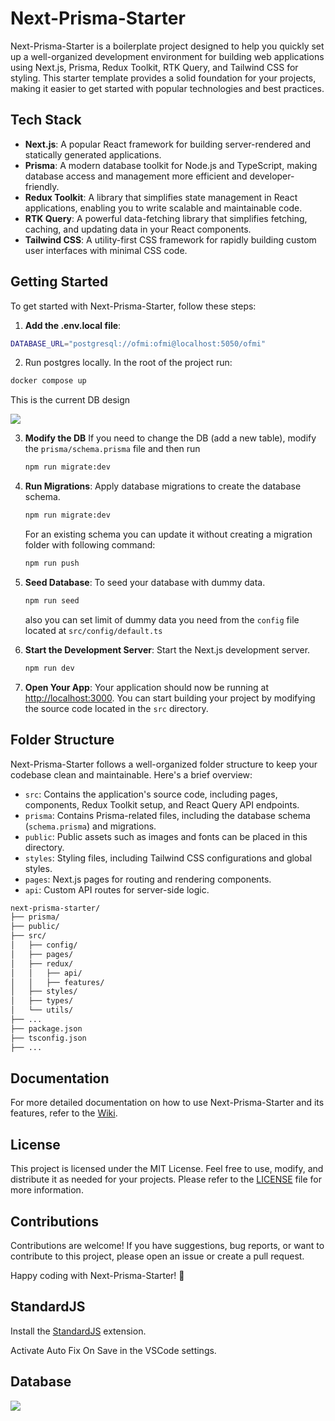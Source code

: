 # Next-Prisma-Starter

Next-Prisma-Starter is a boilerplate project designed to help you quickly set up a well-organized development environment for building web applications using Next.js, Prisma, Redux Toolkit, RTK Query, and Tailwind CSS for styling. This starter template provides a solid foundation for your projects, making it easier to get started with popular technologies and best practices.

## Tech Stack

- **Next.js**: A popular React framework for building server-rendered and statically generated applications.
- **Prisma**: A modern database toolkit for Node.js and TypeScript, making database access and management more efficient and developer-friendly.
- **Redux Toolkit**: A library that simplifies state management in React applications, enabling you to write scalable and maintainable code.
- **RTK Query**: A powerful data-fetching library that simplifies fetching, caching, and updating data in your React components.
- **Tailwind CSS**: A utility-first CSS framework for rapidly building custom user interfaces with minimal CSS code.

## Getting Started

To get started with Next-Prisma-Starter, follow these steps:

1. **Add the .env.local file**:

```bash
DATABASE_URL="postgresql://ofmi:ofmi@localhost:5050/ofmi"
```

2. Run postgres locally. In the root of the project run:

```bash
docker compose up
```

This is the current DB design

[![](https://mermaid.ink/img/pako:eNqdVm1vmzAQ_ivIn7MqtGkS-LatqjRV06pW-zJFQg5cgjW_sLPZSqr89xnIC8FOSssnuLvHd3783JlXkqoMSEwA7xhdIxULGdjnpwbUwWv7UT_fpAlYFjw-HE3PBplcByAo4451xVCbRFIBjotTx3NHDQRLhiZPMvvqQNbqL6AUIE3CMsdbIKwAETJ_vgKVVKXUjkPnNmOi2QbOuUzFO75TNupt29CEZhmC1raw4H7HznYh25fvbcznNgQGMqoNAhiX6BdjSaA8kaVYAjp-Ji_7N6xI6tP25PNxnlrODFaOXQJb50uFuVKZH-TBeM8lVxJ6hD2ndlk-kKfjqgf8j5Vgb6FrUwUUe9AnxeHjiR8pGpayghqmpLvK6Xdpu6url71d2ep9drSl9e3Dz-6oRts_Ci9WWnSdvlLOBhyyfFVWh7Ysad6X6fFh5GTTjRx8dew8dmJ5BC0go7yXjtO0E_jFgoOM6T8l5WzFwFWyErCmZZHUZ-WV7z6goFr_U5j1BYFqyUE8gS656W6-B7f5qXb0qVOFcGpKD7wmB-6aeegewT3jMEzJKxvp3V3tSErk763hRISH4FSJenj7s5iqcNq4JWcnpXez5-sj7yRq7p3jjbNtp3z3CrQjKjAq2ACqQGHz6Qz1OMip9oAElVVvMHRC21E1KLQdTYNCfT1-CSia-L3-P4bWvhHoIe7cZIgbqVC2v6LPxXUr2V8Una2_AdtX0sCbDrl4GD0JDs_TEnXS_Q2YjIgAtH8Nmf3dahS9ICYHK0cS29eM4u8FWcitjaOlUc-VTEm8olzDiJRFLdLdH9rBanuPxK_khcTXYXR1E41n45somk0m19F0RCoSf5pMrqa38-t5OIui28k0DLcjslHKLhFejW9uo_k4moaz8TychLNmvV-N02AJ2_-YjTC4?type=png)](https://mermaid.live/edit#pako:eNqdVm1vmzAQ_ivIn7MqtGkS-LatqjRV06pW-zJFQg5cgjW_sLPZSqr89xnIC8FOSssnuLvHd3783JlXkqoMSEwA7xhdIxULGdjnpwbUwWv7UT_fpAlYFjw-HE3PBplcByAo4451xVCbRFIBjotTx3NHDQRLhiZPMvvqQNbqL6AUIE3CMsdbIKwAETJ_vgKVVKXUjkPnNmOi2QbOuUzFO75TNupt29CEZhmC1raw4H7HznYh25fvbcznNgQGMqoNAhiX6BdjSaA8kaVYAjp-Ji_7N6xI6tP25PNxnlrODFaOXQJb50uFuVKZH-TBeM8lVxJ6hD2ndlk-kKfjqgf8j5Vgb6FrUwUUe9AnxeHjiR8pGpayghqmpLvK6Xdpu6url71d2ep9drSl9e3Dz-6oRts_Ci9WWnSdvlLOBhyyfFVWh7Ysad6X6fFh5GTTjRx8dew8dmJ5BC0go7yXjtO0E_jFgoOM6T8l5WzFwFWyErCmZZHUZ-WV7z6goFr_U5j1BYFqyUE8gS656W6-B7f5qXb0qVOFcGpKD7wmB-6aeegewT3jMEzJKxvp3V3tSErk763hRISH4FSJenj7s5iqcNq4JWcnpXez5-sj7yRq7p3jjbNtp3z3CrQjKjAq2ACqQGHz6Qz1OMip9oAElVVvMHRC21E1KLQdTYNCfT1-CSia-L3-P4bWvhHoIe7cZIgbqVC2v6LPxXUr2V8Una2_AdtX0sCbDrl4GD0JDs_TEnXS_Q2YjIgAtH8Nmf3dahS9ICYHK0cS29eM4u8FWcitjaOlUc-VTEm8olzDiJRFLdLdH9rBanuPxK_khcTXYXR1E41n45somk0m19F0RCoSf5pMrqa38-t5OIui28k0DLcjslHKLhFejW9uo_k4moaz8TychLNmvV-N02AJ2_-YjTC4)


3. **Modify the DB** If you need to change the DB (add a new table), modify the `prisma/schema.prisma` file and then run 
   ```bash
   npm run migrate:dev
   ```
4. **Run Migrations**: Apply database migrations to create the database schema.

   ```bash
   npm run migrate:dev
   ```

   For an existing schema you can update it without creating a migration folder with following command:

   ```bash
   npm run push
   ```

4. **Seed Database**: To seed your database with dummy data.

   ```bash
   npm run seed
   ```

   also you can set limit of dummy data you need from the `config` file located at `src/config/default.ts`

5. **Start the Development Server**: Start the Next.js development server.

   ```bash
   npm run dev
   ```

6. **Open Your App**: Your application should now be running at [http://localhost:3000](http://localhost:3000). You can start building your project by modifying the source code located in the `src` directory.

## Folder Structure

Next-Prisma-Starter follows a well-organized folder structure to keep your codebase clean and maintainable. Here's a brief overview:

- `src`: Contains the application's source code, including pages, components, Redux Toolkit setup, and React Query API endpoints.
- `prisma`: Contains Prisma-related files, including the database schema (`schema.prisma`) and migrations.
- `public`: Public assets such as images and fonts can be placed in this directory.
- `styles`: Styling files, including Tailwind CSS configurations and global styles.
- `pages`: Next.js pages for routing and rendering components.
- `api`: Custom API routes for server-side logic.

```bash
next-prisma-starter/
├── prisma/
├── public/
├── src/
│   ├── config/
│   ├── pages/
│   ├── redux/
│   │   ├── api/
│   │   ├── features/
│   ├── styles/
│   ├── types/
│   └── utils/
├── ...
├── package.json
├── tsconfig.json
├── ...

```

## Documentation

For more detailed documentation on how to use Next-Prisma-Starter and its features, refer to the [Wiki](https://github.com/ManishPJha/next-prisma-starter/wiki).

## License

This project is licensed under the MIT License. Feel free to use, modify, and distribute it as needed for your projects. Please refer to the [LICENSE](LICENSE) file for more information.

## Contributions

Contributions are welcome! If you have suggestions, bug reports, or want to contribute to this project, please open an issue or create a pull request.

Happy coding with Next-Prisma-Starter! 🚀

## StandardJS

Install the [StandardJS](https://marketplace.visualstudio.com/items?itemName=standard.vscode-standard) extension.

Activate Auto Fix On Save in the VSCode settings.

## Database

[![](https://mermaid.ink/img/pako:eNqdVm1vmzAQ_ivIn7MqtGkS-LatqjRV06pW-zJFQg5cgjW_sLPZSqr89xnIC8FOSssnuLvHd3783JlXkqoMSEwA7xhdIxULGdjnpwbUwWv7UT_fpAlYFjw-HE3PBplcByAo4451xVCbRFIBjotTx3NHDQRLhiZPMvvqQNbqL6AUIE3CMsdbIKwAETJ_vgKVVKXUjkPnNmOi2QbOuUzFO75TNupt29CEZhmC1raw4H7HznYh25fvbcznNgQGMqoNAhiX6BdjSaA8kaVYAjp-Ji_7N6xI6tP25PNxnlrODFaOXQJb50uFuVKZH-TBeM8lVxJ6hD2ndlk-kKfjqgf8j5Vgb6FrUwUUe9AnxeHjiR8pGpayghqmpLvK6Xdpu6url71d2ep9drSl9e3Dz-6oRts_Ci9WWnSdvlLOBhyyfFVWh7Ysad6X6fFh5GTTjRx8dew8dmJ5BC0go7yXjtO0E_jFgoOM6T8l5WzFwFWyErCmZZHUZ-WV7z6goFr_U5j1BYFqyUE8gS656W6-B7f5qXb0qVOFcGpKD7wmB-6aeegewT3jMEzJKxvp3V3tSErk763hRISH4FSJenj7s5iqcNq4JWcnpXez5-sj7yRq7p3jjbNtp3z3CrQjKjAq2ACqQGHz6Qz1OMip9oAElVVvMHRC21E1KLQdTYNCfT1-CSia-L3-P4bWvhHoIe7cZIgbqVC2v6LPxXUr2V8Una2_AdtX0sCbDrl4GD0JDs_TEnXS_Q2YjIgAtH8Nmf3dahS9ICYHK0cS29eM4u8FWcitjaOlUc-VTEm8olzDiJRFLdLdH9rBanuPxK_khcTXYXR1E41n45somk0m19F0RCoSf5pMrqa38-t5OIui28k0DLcjslHKLhFejW9uo_k4moaz8TychLNmvV-N02AJ2_-YjTC4?type=png)](https://mermaid.live/edit#pako:eNqdVm1vmzAQ_ivIn7MqtGkS-LatqjRV06pW-zJFQg5cgjW_sLPZSqr89xnIC8FOSssnuLvHd3783JlXkqoMSEwA7xhdIxULGdjnpwbUwWv7UT_fpAlYFjw-HE3PBplcByAo4451xVCbRFIBjotTx3NHDQRLhiZPMvvqQNbqL6AUIE3CMsdbIKwAETJ_vgKVVKXUjkPnNmOi2QbOuUzFO75TNupt29CEZhmC1raw4H7HznYh25fvbcznNgQGMqoNAhiX6BdjSaA8kaVYAjp-Ji_7N6xI6tP25PNxnlrODFaOXQJb50uFuVKZH-TBeM8lVxJ6hD2ndlk-kKfjqgf8j5Vgb6FrUwUUe9AnxeHjiR8pGpayghqmpLvK6Xdpu6url71d2ep9drSl9e3Dz-6oRts_Ci9WWnSdvlLOBhyyfFVWh7Ysad6X6fFh5GTTjRx8dew8dmJ5BC0go7yXjtO0E_jFgoOM6T8l5WzFwFWyErCmZZHUZ-WV7z6goFr_U5j1BYFqyUE8gS656W6-B7f5qXb0qVOFcGpKD7wmB-6aeegewT3jMEzJKxvp3V3tSErk763hRISH4FSJenj7s5iqcNq4JWcnpXez5-sj7yRq7p3jjbNtp3z3CrQjKjAq2ACqQGHz6Qz1OMip9oAElVVvMHRC21E1KLQdTYNCfT1-CSia-L3-P4bWvhHoIe7cZIgbqVC2v6LPxXUr2V8Una2_AdtX0sCbDrl4GD0JDs_TEnXS_Q2YjIgAtH8Nmf3dahS9ICYHK0cS29eM4u8FWcitjaOlUc-VTEm8olzDiJRFLdLdH9rBanuPxK_khcTXYXR1E41n45somk0m19F0RCoSf5pMrqa38-t5OIui28k0DLcjslHKLhFejW9uo_k4moaz8TychLNmvV-N02AJ2_-YjTC4)
